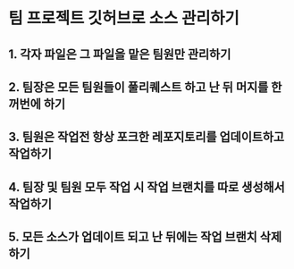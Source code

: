 # 팀 프로젝트 깃허브로 소스 관리하기

## 1. 각자 파일은 그 파일을 맡은 팀원만 관리하기

## 2. 팀장은 모든 팀원들이 풀리퀘스트 하고 난 뒤 머지를 한꺼번에 하기

## 3. 팀원은 작업전 항상 포크한 레포지토리를 업데이트하고 작업하기

## 4. 팀장 및 팀원 모두 작업 시 작업 브랜치를 따로 생성해서 작업하기

## 5. 모든 소스가 업데이트 되고 난 뒤에는 작업 브랜치 삭제하기
